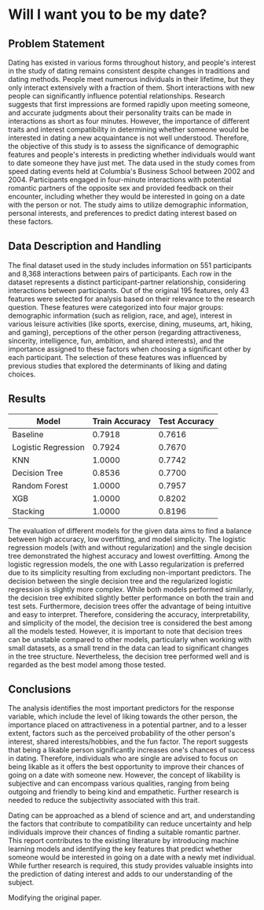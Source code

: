 # Will I want you to be my date?

## Problem Statement

Dating has existed in various forms throughout history, and people's interest in the study of dating remains consistent despite changes in traditions and dating methods. People meet numerous individuals in their lifetime, but they only interact extensively with a fraction of them. Short interactions with new people can significantly influence potential relationships. Research suggests that first impressions are formed rapidly upon meeting someone, and accurate judgments about their personality traits can be made in interactions as short as four minutes. However, the importance of different traits and interest compatibility in determining whether someone would be interested in dating a new acquaintance is not well understood. Therefore, the objective of this study is to assess the significance of demographic features and people's interests in predicting whether individuals would want to date someone they have just met. The data used in the study comes from speed dating events held at Columbia's Business School between 2002 and 2004. Participants engaged in four-minute interactions with potential romantic partners of the opposite sex and provided feedback on their encounter, including whether they would be interested in going on a date with the person or not. The study aims to utilize demographic information, personal interests, and preferences to predict dating interest based on these factors.

## Data Description and Handling

The final dataset used in the study includes information on 551 participants and 8,368 interactions between pairs of participants. Each row in the dataset represents a distinct participant-partner relationship, considering interactions between participants. Out of the original 195 features, only 43 features were selected for analysis based on their relevance to the research question. These features were categorized into four major groups: demographic information (such as religion, race, and age), interest in various leisure activities (like sports, exercise, dining, museums, art, hiking, and gaming), perceptions of the other person (regarding attractiveness, sincerity, intelligence, fun, ambition, and shared interests), and the importance assigned to these factors when choosing a significant other by each participant. The selection of these features was influenced by previous studies that explored the determinants of liking and dating choices.

## Results

|        Model           | Train Accuracy | Test Accuracy |
|------------------------|----------------|---------------|
|       Baseline         |     0.7918     |    0.7616     |
| Logistic Regression    |     0.7924     |    0.7670     |
|          KNN           |     1.0000     |    0.7742     |
|    Decision Tree       |     0.8536     |    0.7700     |
|    Random Forest       |     1.0000     |    0.7957     |
|          XGB           |     1.0000     |    0.8202     |
|       Stacking         |     1.0000     |    0.8196     |


The evaluation of different models for the given data aims to find a balance between high accuracy, low overfitting, and model simplicity. The logistic regression models (with and without regularization) and the single decision tree demonstrated the highest accuracy and lowest overfitting. Among the logistic regression models, the one with Lasso regularization is preferred due to its simplicity resulting from excluding non-important predictors. The decision between the single decision tree and the regularized logistic regression is slightly more complex. While both models performed similarly, the decision tree exhibited slightly better performance on both the train and test sets. Furthermore, decision trees offer the advantage of being intuitive and easy to interpret. Therefore, considering the accuracy, interpretability, and simplicity of the model, the decision tree is considered the best among all the models tested. However, it is important to note that decision trees can be unstable compared to other models, particularly when working with small datasets, as a small trend in the data can lead to significant changes in the tree structure. Nevertheless, the decision tree performed well and is regarded as the best model among those tested.


## Conclusions

The analysis identifies the most important predictors for the response variable, which include the level of liking towards the other person, the importance placed on attractiveness in a potential partner, and to a lesser extent, factors such as the perceived probability of the other person's interest, shared interests/hobbies, and the fun factor. The report suggests that being a likable person significantly increases one's chances of success in dating. Therefore, individuals who are single are advised to focus on being likable as it offers the best opportunity to improve their chances of going on a date with someone new. However, the concept of likability is subjective and can encompass various qualities, ranging from being outgoing and friendly to being kind and empathetic. Further research is needed to reduce the subjectivity associated with this trait.

Dating can be approached as a blend of science and art, and understanding the factors that contribute to compatibility can reduce uncertainty and help individuals improve their chances of finding a suitable romantic partner. This report contributes to the existing literature by introducing machine learning models and identifying the key features that predict whether someone would be interested in going on a date with a newly met individual. While further research is required, this study provides valuable insights into the prediction of dating interest and adds to our understanding of the subject.


Modifying the original paper.